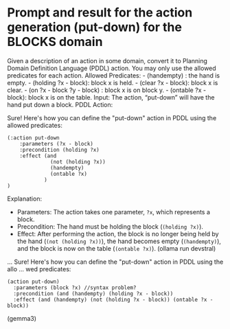# Prompt and result for the action generation (put-down) for the BLOCKS domain

Given a description of an action in some domain, convert it to Planning Domain Definition Language (PDDL) action. You may only use the allowed predicates for each action. 
Allowed Predicates: - (handempty) : the hand is empty. - (holding ?x - block): block x is held. - (clear ?x - block): block x is clear. - (on ?x - block ?y - block) : block x is on block y. - (ontable ?x - block): block x is on the table. 
Input: The action, “put-down” will have the hand put down a block. 
PDDL Action:

Sure! Here's how you can define the "put-down" action in PDDL using the 
allowed predicates:

```pddl
(:action put-down
    :parameters (?x - block)
    :precondition (holding ?x)
    :effect (and
              (not (holding ?x))
              (handempty)
              (ontable ?x)
            )
)
```

Explanation:
- Parameters: The action takes one parameter, `?x`, which represents a 
block.
- Precondition: The hand must be holding the block (`(holding ?x)`).
- Effect: After performing the action, the block is no longer being held 
by the hand (`(not (holding ?x))`), the hand becomes empty 
(`(handempty)`), and the block is now on the table (`(ontable ?x)`).
(ollama run devstral)


... Sure! Here's how you can define the "put-down" action in PDDL using the allo
... wed predicates:
```pddl
(action put-down)
  :parameters (block ?x) //syntax problem?
  :precondition (and (handempty) (holding ?x - block)) 
  :effect (and (handempty) (not (holding ?x - block)) (ontable ?x - 
block))
```
(gemma3)
